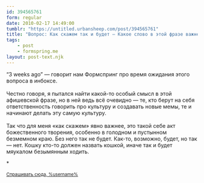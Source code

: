 ```yaml
---
id: 394565761
form: regular
date: 2010-02-17 14:49:00
tumblr: "https://untitled.urbansheep.com/post/394565761"
title: "Вопрос: Как скажем так и будет — Какое слово в этой фразе важнее? (chatsky)"
tags:
    - post
    - formspring.me
layout: post-text.njk
---
```


<p class="formspringmeAnswer">“3 weeks ago” — говорит нам Формспринг про время ожидания этого вопроса в инбоксе.<br/><br/>
Честно говоря, я пытался найти какой-то особый смысл в этой афишевской фразе, но в ней ведь всё очевидно — те, кто берут на себя ответственность говорить про культуру и создавать новые мемы, те и начинают делать эту самую культуру.<br/><br/>
Так что для меня «как скажем» явно важнее, это такой себе акт божественного творения, особенно в голодном и пустынном безмемном краю. Без него так не будет. Как-то, возможно, будет, но так — нет. Кошку кто-то должен назвать кошкой, иначе так и будет мяукалом безымянным ходить.</p>

<p>*</p>

<p><small><a href="http://untitled.urbansheep.ru/ask">Спрашивать сюда, %username%</a></small></p>

